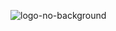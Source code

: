 
![logo-no-background](https://github.com/zemili-group/.github/assets/65465380/b49faca6-bb34-45a1-9491-08377087d850)
